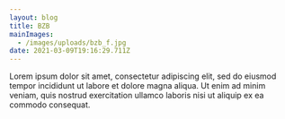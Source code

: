 ```yaml
---
layout: blog
title: BZB
mainImages:
  - /images/uploads/bzb_f.jpg
date: 2021-03-09T19:16:29.711Z
---
```

Lorem ipsum dolor sit amet, consectetur adipiscing elit, sed do eiusmod tempor incididunt ut labore et dolore magna aliqua. Ut enim ad minim veniam, quis nostrud exercitation ullamco laboris nisi ut aliquip ex ea commodo consequat.